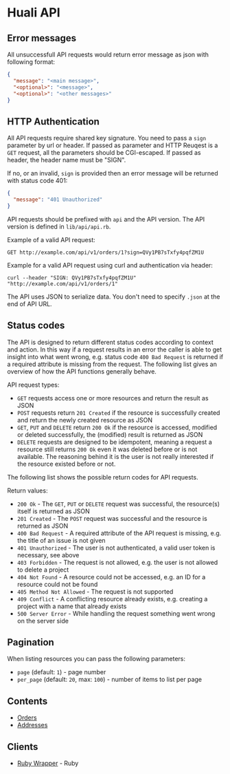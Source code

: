 # Huali API

## Error messages

All unsuccessfull API requests would return error message as json with following format:

```json
{
  "message": "<main message>",
  "<optional>": "<message>",
  "<optional>": "<other messages>"
}
```

## HTTP Authentication

All API requests require shared key signature. You need to pass a `sign` parameter by url or header.
If passed as parameter and HTTP Reuqest is a `GET` request, all the parameters should be CGI-escaped.
If passed as header, the header name must be "SIGN".

If no, or an invalid, `sign` is provided then an error message will be returned with status code 401:

```json
{
  "message": "401 Unauthorized"
}
```

API requests should be prefixed with `api` and the API version. The API version is defined in `lib/api/api.rb`.

Example of a valid API request:

```
GET http://example.com/api/v1/orders/1?sign=QVy1PB7sTxfy4pqfZM1U
```

Example for a valid API request using curl and authentication via header:

```
curl --header "SIGN: QVy1PB7sTxfy4pqfZM1U" "http://example.com/api/v1/orders/1"
```


The API uses JSON to serialize data. You don't need to specify `.json` at the end of API URL.



## Status codes

The API is designed to return different status codes according to context and action. In this way
if a request results in an error the caller is able to get insight into what went wrong, e.g.
status code `400 Bad Request` is returned if a required attribute is missing from the request.
The following list gives an overview of how the API functions generally behave.

API request types:

* `GET` requests access one or more resources and return the result as JSON
* `POST` requests return `201 Created` if the resource is successfully created and return the newly created resource as JSON
* `GET`, `PUT` and `DELETE` return `200 Ok` if the resource is accessed, modified or deleted successfully, the (modified) result is returned as JSON
* `DELETE` requests are designed to be idempotent, meaning a request a resource still returns `200 Ok` even it was deleted before or is not available. The reasoning behind it is the user is not really interested if the resource existed before or not.


The following list shows the possible return codes for API requests.

Return values:

* `200 Ok` - The `GET`, `PUT` or `DELETE` request was successful, the resource(s) itself is returned as JSON
* `201 Created` - The `POST` request was successful and the resource is returned as JSON
* `400 Bad Request` - A required attribute of the API request is missing, e.g. the title of an issue is not given
* `401 Unauthorized` - The user is not authenticated, a valid user token is necessary, see above
* `403 Forbidden` - The request is not allowed, e.g. the user is not allowed to delete a project
* `404 Not Found` - A resource could not be accessed, e.g. an ID for a resource could not be found
* `405 Method Not Allowed` - The request is not supported
* `409 Conflict` - A conflicting resource already exists, e.g. creating a project with a name that already exists
* `500 Server Error` - While handling the request something went wrong on the server side

## Pagination

When listing resources you can pass the following parameters:

+ `page` (default: `1`) - page number
+ `per_page` (default: `20`, max: `100`) - number of items to list per page

## Contents

+ [Orders](orders.md)
+ [Addresses](addresses.md)

## Clients

+ [Ruby Wrapper](http://git.zenhacks.org/ryancheung/huali-api) - Ruby
